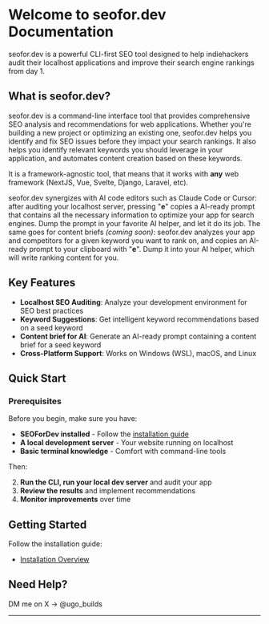 # Welcome to seofor.dev Documentation

seofor.dev is a powerful CLI-first SEO tool designed to help indiehackers audit their localhost applications and improve their search engine rankings from day 1.

## What is seofor.dev?

seofor.dev is a command-line interface tool that provides comprehensive SEO analysis and recommendations for web applications. Whether you're building a new project or optimizing an existing one, seofor.dev helps you identify and fix SEO issues before they impact your search rankings. It also helps you identify relevant keywords you should leverage in your application, and automates content creation based on these keywords.

It is a framework-agnostic tool, that means that it works with **any** web framework (NextJS, Vue, Svelte, Django, Laravel, etc).

seofor.dev synergizes with AI code editors such as Claude Code or Cursor: after auditing your localhost server, pressing "__e__" copies a AI-ready prompt that contains all the necessary information to optimize your app for search engines. Dump the prompt in your favorite AI helper, and let it do its job. The same goes for content briefs _(coming soon)_: seofor.dev analyzes your app and competitors for a given keyword you want to rank on, and copies an AI-ready prompt to your clipboard with "__e__". Dump it into your AI helper, which will write ranking content for you.

## Key Features

- **Localhost SEO Auditing**: Analyze your development environment for SEO best practices
- **Keyword Suggestions**: Get intelligent keyword recommendations based on a seed keyword
- **Content brief for AI**: Generate an AI-ready prompt containing a content brief for a seed keyword
- **Cross-Platform Support**: Works on Windows (WSL), macOS, and Linux

## Quick Start

### Prerequisites

Before you begin, make sure you have:

- **SEOForDev installed** - Follow the [installation guide](installation/index.md)
- **A local development server** - Your website running on localhost
- **Basic terminal knowledge** - Comfort with command-line tools

Then:

2. **Run the CLI, run your local dev server** and audit your app  
3. **Review the results** and implement recommendations
4. **Monitor improvements** over time

## Getting Started

Follow the installation guide:

- [Installation Overview](installation/index.md)

## Need Help?

DM me on X -> @ugo_builds

---
